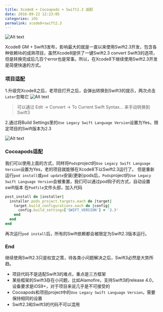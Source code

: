 ```yaml
---
title: Xcode8 + Cocoapods + Swift2.3 适配
date: 2016-09-22 12:23:05
categories: iOS
permalink: xcode8+swift2.3
---
```


![Alt text](http://7xq01t.com1.z0.glb.clouddn.com/xcode8+swift2.3_cover.png)

Xcode8 GM + Swift3发布，影响最大的就是一直以来使用Swift2.3开发，包含各种依赖lib的成熟项目，虽然Xcode8提供了一键Swift2.3 convert Swift3的选项，但是转换完成后几百个error也是常事。所以，在Xcode8下继续使用Swift2.3开发是简便快速的方式。
<!-- more -->

### 项目适配
1.升级完Xcode8之后，老项目打开之后，会弹出转换到Swift3的提示，两次点击`Later`忽略它
![Alt text](http://7xq01t.com1.z0.glb.clouddn.com/xcode8+swift2.3_convert.png)

> 可以通过 Edit -> Convert -> To Current Swift Syntax... 来手动转换到Swift3

2.通过将Build Settings里的`Use Legacy Swift Language Version`设置为Yes，限定项目的Swift版本为2.3

![Alt text](http://7xq01t.com1.z0.glb.clouddn.com/xcode8+swift2.3_swift_version.png)

### Cocoapods适配
我们可以使用上面的方式，同样将`Pods`project的`Use Legacy Swift Language Version`设置为Yes，老的项目就能够在Xcode8下以Swift2.3运行了。
但是重新运行`pod install`或`pod update`安装(更新)pods后，`Pods`project的`Use Legacy Swift Language Version`会被重置，我们可以通过pod钩子的方式，自动设置swift版本
在`Podfile`文件头部，加入代码

``` ruby
post_install do |installer|
  installer.pods_project.targets.each do |target|
    target.build_configurations.each do |config|
      config.build_settings['SWIFT_VERSION'] = '2.3'
    end
  end
end
```
再次运行`pod install`后，所有的Swift依赖都会被限定为Swift2.3版本运行。


### End
继续使用Swift2.3只是权宜之策，待各类小问题解决之后，Swift3必然是大势所趋。
* 项目代码不是适配Swift3的难点，重点是三方框架
* 某些框架的Swift3存在小问题，比如Alamofire，支持Swift3的release 4.0，设备要求是iOS9+，对于项目来说几乎是不可接受的
* Cocoapods和项目project中的`Use Legacy Swift Language Version`，需要保持相同的设置
* Swift2.3和Swift3的代码不可以混用
